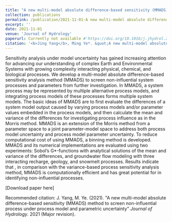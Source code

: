 ```yaml
---
title: "A new multi-model absolute difference-based sensitivity (MMADS) method to screen non-influential process under process model and parametric uncertainty"
collection: publications
permalink: /publication/2021-11-01-A new multi-model absolute difference-based sensitivity (MMADS) method to screen non-influential process under process model and parametric uncertainty
excerpt: ''
date: 2021-11-01
venue: 'Journal of Hydrology'
paperurl: Currently not available #'https://doi.org/10.1016/j.jhydrol.2021.127085'
citation: '<b>Jing Yang</b>, Ming Ye*. &quot;A new multi-model absolute difference-based sensitivity (MMADS) method to screen non-influential process under process model and parametric uncertainty.&quot; <i>Journal of Hydrology</i>. 2021 (Major revision).'
---
```

Sensitivity analysis under model uncertainty has gained increasing attention for advancing our understanding of complex Earth and Environmental Systems with growing complexity interacting physical, chemical, and biological processes. We develop a multi-model absolute difference-based sensitivity analysis method (MMADS) to screen non-influential system processes and parameters from further investigation. In MMADS, a system process may be represented by multiple alternative process models, and integrating process models of these processes forms multiple system models. The basic ideas of MMADS are to first evaluate the differences of a system model output caused by varying process models and/or parameter values embedded in the process models, and then calculate the mean and variance of the differences for investigating process influence as in the Morris method. MMADS is an extension of the Morris method from a parameter space to a joint parameter-model space to address both process model uncertainty and process model parameter uncertainty. To reduce computational cost of using MMADS, a binning method is developed. MMADS and its numerical implementations are evaluated using two experiments: Sobol’s G*-functions with analytical solutions of the mean and variance of the differences, and groundwater flow modeling with three interacting recharge, geology, and snowmelt processes. Results indicate that , in comparison with the variance-based process sensitivity analysis method, MMADS is computationally efficient and has great potential for in identifying non-influential processes. 

[Download paper here]

Recommended citation: J. Yang, M. Ye. (2021). "A new multi-model absolute difference-based sensitivity (MMADS) method to screen non-influential process under process model and parametric uncertainty" <i>Journal of Hydrology</i>. 2021 (Major revision).
